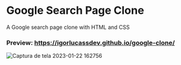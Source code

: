 # Google Search Page Clone

A Google search page clone with HTML and CSS

### Preview: https://igorlucassdev.github.io/google-clone/

![Captura de tela 2023-01-22 162756](https://user-images.githubusercontent.com/62673756/213936024-186b6a57-e118-4c2b-9ef8-bdd6306c5a1d.png)
